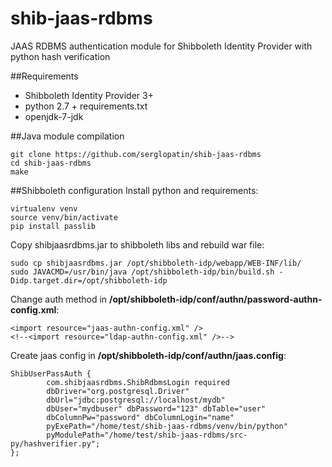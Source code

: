# shib-jaas-rdbms
JAAS RDBMS authentication module for Shibboleth Identity Provider with python hash verification

##Requirements
- Shibboleth Identity Provider 3+
- python 2.7 + requirements.txt
- openjdk-7-jdk

##Java module compilation
```
git clone https://github.com/serglopatin/shib-jaas-rdbms
cd shib-jaas-rdbms
make
```

##Shibboleth configuration
Install python and requirements:
```
virtualenv venv
source venv/bin/activate
pip install passlib
```

Copy shibjaasrdbms.jar to shibboleth libs and rebuild war file:
```
sudo cp shibjaasrdbms.jar /opt/shibboleth-idp/webapp/WEB-INF/lib/
sudo JAVACMD=/usr/bin/java /opt/shibboleth-idp/bin/build.sh -Didp.target.dir=/opt/shibboleth-idp
```

Change auth method in **/opt/shibboleth-idp/conf/authn/password-authn-config.xml**:
```
<import resource="jaas-authn-config.xml" />
<!--<import resource="ldap-authn-config.xml" />-->
```

Create jaas config in **/opt/shibboleth-idp/conf/authn/jaas.config**:
```
ShibUserPassAuth {
        com.shibjaasrdbms.ShibRdbmsLogin required
        dbDriver="org.postgresql.Driver"
        dbUrl="jdbc:postgresql://localhost/mydb"
        dbUser="mydbuser" dbPassword="123" dbTable="user"
        dbColumnPw="password" dbColumnLogin="name"
        pyExePath="/home/test/shib-jaas-rdbms/venv/bin/python"
        pyModulePath="/home/test/shib-jaas-rdbms/src-py/hashverifier.py";
};

```
